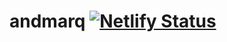# andmarq [![Netlify Status](https://api.netlify.com/api/v1/badges/b00f0f4d-886b-4ffc-938d-74371f3e6e5c/deploy-status)](https://app.netlify.com/sites/rlaebqebq-andmarq/deploys)
